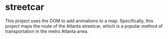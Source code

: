 # streetcar

This project uses the DOM to add animations to a map. Specifically, this project maps the route of the Atlanta streetcar, which is a popular method of transportation in the metro Atlanta arwa.
